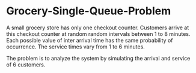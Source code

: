 # Grocery-Single-Queue-Problem

A small grocery store has only one checkout counter. Customers arrive at this checkout counter at random random intervals between 1 to 8 minutes. Each possible value of inter arrival time has the same probability of occurrence. The service times vary from 1 to 6 minutes.

The problem is to analyze the system by simulating the arrival and service of 6 customers.
